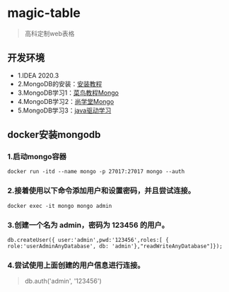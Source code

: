 # magic-table
> 高科定制web表格

## 开发环境
+ 1.IDEA 2020.3
+ 2.MongoDB的安装：[安装教程](https://www.runoob.com/docker/docker-install-mongodb.html)
+ 3.MongoDB学习1：[菜鸟教程Mongo](https://www.runoob.com/mongodb/mongodb-tutorial.html)
+ 4.MongoDB学习2：[尚学堂Mongo](https://www.bilibili.com/video/BV1ga4y1x7te)
+ 5.MongoDB学习3：[java驱动学习](https://mongodb.github.io/mongo-java-driver/4.1/driver/)

## docker安装mongodb
### 1.启动mongo容器
```shell
docker run -itd --name mongo -p 27017:27017 mongo --auth
```
### 2.接着使用以下命令添加用户和设置密码，并且尝试连接。
```shell
docker exec -it mongo mongo admin
```
### 3.创建一个名为 admin，密码为 123456 的用户。
```shell
db.createUser({ user:'admin',pwd:'123456',roles:[ { role:'userAdminAnyDatabase', db: 'admin'},"readWriteAnyDatabase"]});
```
### 4.尝试使用上面创建的用户信息进行连接。
> db.auth('admin', '123456')